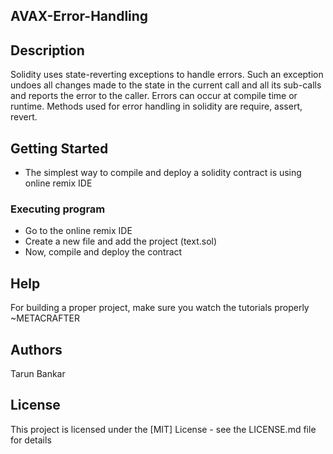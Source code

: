 ## AVAX-Error-Handling
## Description

Solidity uses state-reverting exceptions to handle errors. Such an exception undoes all changes made to the state in the current call and all its sub-calls and reports the error to the caller. Errors can occur at compile time or runtime. Methods used for error handling in solidity are require, assert, revert.

## Getting Started

* The simplest way to compile and deploy a solidity contract is using online remix IDE

### Executing program

* Go to the online remix IDE
* Create a new file and add the project (text.sol)
* Now, compile and deploy the contract

## Help

For building a proper project, make sure you watch the tutorials properly ~METACRAFTER 

## Authors

Tarun Bankar 

## License

This project is licensed under the [MIT] License - see the LICENSE.md file for details
